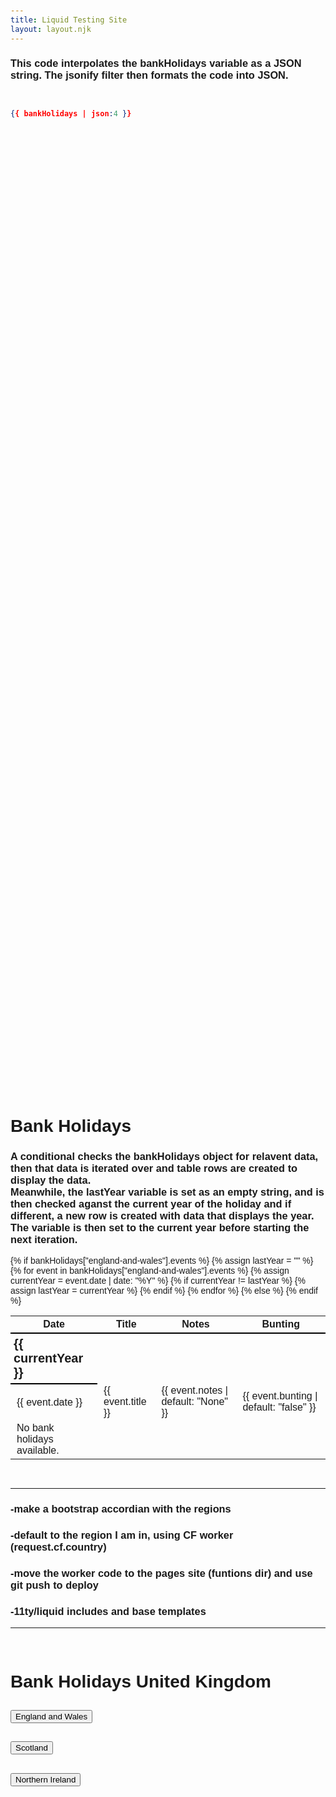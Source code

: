 ```yaml
---
title: Liquid Testing Site
layout: layout.njk
---
```

 
<style>
 body {
  margin: 10px;
  font-family: Arial, Helvetica, sans-serif;

 }

 td {
  padding-left: 10px;
 }

 .sectionHeadings {
  border-bottom: 2px solid black;
  border-width: 100%;
 }

 .rawJSON {
  height: 40vh;
  overflow: scroll;
 }
</style>

<!-- # Liquid Testing Site

### the string literal "now" is passed to the [date](https://shopify.github.io/liquid/filters/date/) filter and will be evalualated as current date and time, and formated with the formating template string

{{ "now" | date: "%Y-%m-%d" }}

### we pass a string literal to the [split](https://shopify.github.io/liquid/filters/split/) filter with ', ' as the delimiter an the result is assigned to the variable

beatles with [assign](https://shopify.github.io/liquid/tags/variable/#assign)

{% assign beatles = "John, Paul, George, Ringo" | split: ", " %}

{% for b in beatles %}

    {{- b | append: " " -}}

{% endfor %}

## a example from the eleventy documentation including remote data

{{ testData.full_name }}

<pre>

{{ testData | json}}
</pre>

### using the site.json static date include from \_data

- {{site.title}}

- {{ site.status }}

### rendering holiday object as json with the json filter inside a `<pre>` tag

<pre>

{{ site.holidays | json}}

</pre>

### use a for loop to [iterate](https://shopify.github.io/liquid/tags/iteration/) over the holidays in the site.json static data

---

{% for h in site.holidays %}

{{ h.title }}
{{ h.Date }}

{% endfor %}

### The for loop iterates over holidays in site and rendering the title snd date into specified table data tags. An alternate option would be the [tablerow](https://shopify.github.io/liquid/tags/iteration/#tablerow) iteration loop

---

<table>
  <tr>
    <th>Title:</th>
    <th>Date:</th>
  </tr>
  {% for h in site.holidays %}
  <tr>
    <td>{{h.title}}</td>
    <td>{{h.date}}</td>
  </tr>
{% endfor %}

  <thead>
    <tr>
      <th>Date</th>
      <th>Title</th>
      <th>Notes</th>
      <th>Bunting</th>
    </tr>
  </thead>
  <tbody>
    {% tablerow event in bankHolidays["england-and-wales"].events %}
      {{ event.date }}
    {% endtablerow %}
    {% tablerow event in bankHolidays["england-and-wales"].events %}
      {{ event.title }}
    {% endtablerow %}
    {% tablerow event in bankHolidays["england-and-wales"].events %}
      {{ event.notes | default: "None" }}
    {% endtablerow %}
    {% tablerow event in bankHolidays["england-and-wales"].events %}
      {{ event.bunting | default: "false" }}
    {% endtablerow %}
   </tbody>  
</table>  -->


### This code interpolates the bankHolidays variable as a JSON string. The jsonify filter then formats the code into JSON.

<div class="rawJSON">

```json

{{ bankHolidays | json:4 }} 
```

</div>


# Bank Holidays

<table>
  <thead>
    <tr>
      <th class="sectionHeadings">Date</th>
      <th class="sectionHeadings">Title</th>
      <th class="sectionHeadings">Notes</th>
      <th class="sectionHeadings">Bunting</th>
    </tr>
  </thead>

### A conditional checks the bankHolidays object for relavent data, then that data is iterated over and table rows are created to display the data. <br> Meanwhile, the lastYear variable is set as an empty string, and is then checked aganst the current year of the holiday and if different, a new row is created with data that displays the year. The variable is then set to the current year before starting the next iteration.

  <tbody>
    {% if bankHolidays["england-and-wales"].events %}
      {% assign lastYear = "" %}
      {% for event in bankHolidays["england-and-wales"].events %}
        {% assign currentYear = event.date | date: "%Y" %}
        {% if currentYear != lastYear %}
          <tr>
            <td style="font-weight: bold;padding:5px;font-size:20px;border-bottom: 2px solid black;">{{ currentYear }}</td>
          </tr>
          {% assign lastYear = currentYear %}
        {% endif %}
        <tr>
          <td>{{ event.date }}</td>
          <td>{{ event.title }}</td>
          <td>{{ event.notes | default: "None" }}</td>
          <td>{{ event.bunting | default: "false" }}</td>
        </tr>
      {% endfor %}
    {% else %}
      <tr><td>No bank holidays available.</td></tr>
    {% endif %}
  </tbody>
</table>
<br>

---

### -make a bootstrap accordian with the regions 
### -default to the region I am in, using CF worker (request.cf.country)
### -move the worker code to the pages site (funtions dir) and use git push to deploy
### -11ty/liquid includes and base templates

---
<br>

<h1>Bank Holidays United Kingdom</h1>
<div class="accordion" id="eventsAccordion">
    <!-- ENGLAND AND WALES -->
    <div class="accordion-item" id="englandAndWales">
        <h2 class="accordion-header" id="headingOne">
            <button class="accordion-button" type="button" data-bs-toggle="collapse" data-bs-target="#collapseOne" aria-expanded="true" aria-controls="collapseOne">
                England and Wales
            </button>
        </h2>
        <div id="collapseOne" class="accordion-collapse collapse show" aria-labelledby="headingOne" data-bs-parent="#eventsAccordion">
            <div class="accordion-body" id="englandAndWalesBody"></div>
        </div>
    </div>
    <!-- SCOTLAND -->
    <div class="accordion-item" id="scotland">
        <h2 class="accordion-header" id="headingTwo">
            <button class="accordion-button" type="button" data-bs-toggle="collapse" data-bs-target="#collapseTwo" aria-expanded="false" aria-controls="collapseTwo">
                Scotland
            </button>
        </h2>
        <div id="collapseTwo" class="accordion-collapse collapse" aria-labelledby="headingTwo" data-bs-parent="#eventsAccordion">
            <div class="accordion-body" id="scotlandBody"></div>
        </div>
    </div>
    <!-- NORTHERN IRELAND -->
    <div class="accordion-item" id="northernIreland">
        <h2 class="accordion-header" id="headingThree">
            <button class="accordion-button" type="button" data-bs-toggle="collapse" data-bs-target="#collapseThree" aria-expanded="false" aria-controls="collapseThree">
                Northern Ireland
            </button>
        </h2>
        <div id="collapseThree" class="accordion-collapse collapse" aria-labelledby="headingThree" data-bs-parent="#eventsAccordion">
            <div class="accordion-body" id="northernIrelandBody"></div>
        </div>
    </div>
</div>

<script>
async function fetchEvents() {
    try {
        //retrieves the data from the given URL and waits for it to be fully fetched
        const response = await fetch('https://purple-pine-028c.leith-green.workers.dev/');
        //converts the data to JSON once fetched
        const data = await response.json();

        //adds in the data and the date for each
        const populateEvents = (events, container) => {
            let lastYear = null;

            events.forEach(event => {
                const eventDate = new Date(event.date);
                const year = eventDate.getFullYear();
                
                //adds a year heading element to separate each years events
                if (year !== lastYear) {
                    const yearHeader = document.createElement('h3');
                    yearHeader.innerText = year;
                    container.appendChild(yearHeader);
                    lastYear = year; // Update last year
                }

                //creates a div to store the fetched data in
                const div = document.createElement('div');
                div.innerText = `${event.title} - ${eventDate.toLocaleDateString()}`;
                //then adds the element to the DOM so it's visible in the browser
                container.appendChild(div);
            });
        };

        //populates the England and Wales accordian section with future dates
        const englandAndWalesBody = document.getElementById('englandAndWalesBody');
        populateEvents(data['england-and-wales'].events, englandAndWalesBody);

        //populates the Scotland accordian section with future dates
        const scotlandBody = document.getElementById('scotlandBody');
        populateEvents(data.scotland.events, scotlandBody);

        //populates the Northern Ireland accordian section with future dates
        const northernIrelandBody = document.getElementById('northernIrelandBody');
        populateEvents(data['northern-ireland'].events, northernIrelandBody);

    //throws an error if the try code is unsuccessful
    } catch (error) {
        console.error("Error fetching data: ", error);
    }
}

//calls the function to execute the code and display it in the browser accordion 
fetchEvents();
</script>


<link href="https://stackpath.bootstrapcdn.com/bootstrap/4.5.2/css/bootstrap.min.css" rel="stylesheet">
<link rel="stylesheet" href="https://cdnjs.cloudflare.com/ajax/libs/highlight.js/11.9.0/styles/default.min.css">
<script src="https://cdnjs.cloudflare.com/ajax/libs/highlight.js/11.9.0/highlight.min.js"></script>

<script>
hljs.highlightAll();
</script>


